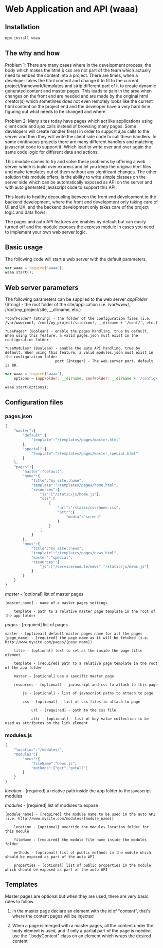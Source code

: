 Web Application and API (waaa)
=============================

Installation
------------
```bash
npm install waaa
```

The why and how
---------------
Problem 1: There are many cases where in the development process, the body which makes the html & css are not part of
 the team which actually need to embed the content into a project.
 There are times, when a developer takes the html content and change it to fit to the current project/framework/templates
  and strip different part of it to create dynamic generated content and master pages.
 This leads to pain in the arse when changes on the front end are needed and are made by the original html creator(s)
 which sometimes does not even remotely looks like the current html content on the project end and the developer have
  a very hard time figuring out what needs to be changed and where.


Problem 2: Many sites today have pages which act like applications using client code and ajax calls instead of browsing
    many pages. Some developers will create handler file(s) in order to support ajax calls to the server and then they
     will write the client side code to call these handlers. In some continuous projects there are many different handlers
     and matching javascript code to support it. Which lead to write over and over again the same code logic for different
     data and actions.


This module comes to try and solve these problems by offering a web server which is build over express and let you keep
 the original html files and make templates out of them without any significant changes.
The other solution this module offers, is the ability to write simple classes on the server side which can be automatically
exposed as API on the server and with auto generated javascript code to support this API.

This leads to healthy decoupling between the front end development to the backend development, where the front end development
only taking care of UI and UX, and the backend development only takes care of the project logic and data flows.


The pages and auto API features are enables by default but can easily turned off and the module exposes the express module
in cases you need to implement your own web server logic.


Basic usage
-----------
The following code will start a web server with the default parameters.

```javascript
var waaa = require('waaa');
waaa.start();
```

Web server parameters
---------------------
The following parameters can be supplied to the web server
    *appFolder* (String) - the root folder of the site/application (i.e. /var/www/, /root/my_project/site, __dirname, etc.)

    *confFolder* (String) - the folder of the configuration files (i.e. /var/www/conf, /root/my_project/site/conf, __dirname + '/conf/', etc.)

    *usePages* (Boolean) - enable the pages handling. true by default. When using this feature, a valid pages.json must exist in the configuration folder

    *useModules* (Boolean) - enable the auto API handling. true by default. When using this feature, a valid modules.json must exist in the configuration folder
                           port (Integer) - The web server port. default is 80.

```javascript
var waaa = require('waaa'),
    options = {appFolder: __dirname, confFolder: __dirname + '/config/', port:8080};

waaa.start(options);
```

Configuration files
-------------------
### pages.json
```javascript
{
    "master":{
        "default":{
            "template":"/templates/pages/master.html"
        },
        "special":{
            "template":"/templates/pages/master_special.html"
        }
    },
    "pages":{
        "master":"default",
        "home":{
            "title":"my site::home",
            "template":"/templates/pages/home.html",
            "resources":{
                "js":["/static/js/home.js"],
                "css":[
                    {
                        "url":"/static/css/home.css",
                        "attr":{
                            "media":"screen"
                        }
                    }
                ]
            }
        },
        "news":{
            "title":"my site::news",
            "template":"/templates/pages/news.html",
            "master":"special",
            "resources":{
                "js":["/service/module/news","/static/js/news.js"]
            }
        }
    }
}
```

*master* - [optional] list of master pages

    [master_name] - name of a master pages settings

        template - path to a relative master page template in the root of the app folder


*pages* - [required] list of pages

    master - [optional] default master pages name for all the pages
    [page_name] - [required] the page name as it will be fetched (i.e. http://www.mysite.com/pages/[page_name])

        title - [optional] text to set as the inside the page title element

        template - [required] path to a relative page template in the root of the app folder

        master - [optional] use a specific master page

        resources - [optional] - javascript and css to attach to this page

            js - [optional] - list of javascript paths to attach to page

            css - [optional] - list of css files to attach to page

                url - [required] - path to the css file

                attr - [optional] - list of key value collection to be used as attributes on the link element


### modules.js
```javascript
{
    "location":"/modules/",
    "modules":{
        "news":{
            "fileName":"news.js",
            "methods":["get","getAll"]
        }
    }
}
```

*location* - [required] a relative path inside the app folder to the javascript modules

*modules* - [required] list of modules to expose

    [module_name] - [required] the module name to be used in the auto API (i.e. http://www.mysite.com/modules/[module_name])

        location - [optional] override the modules location folder for this module

        fileName - [required] the module file name inside the modules folder

        methods - [optional] list of public methods in the module which should be exposed as part of the auto API

        properties - [optional] list of public properties in the module which should be exposed as part of the auto API



Templates
---------
Master pages are optional but when they are used, there are very basic rules to follow.

1. In the master page declare an element with the id of "content", that's where the content pages will be injected

2. When a page is merged with a master pages, all the content under the body element is used, and if only a partial part
    of the page is needed, use the ".bodyContent" class on an element which wraps the desired content


